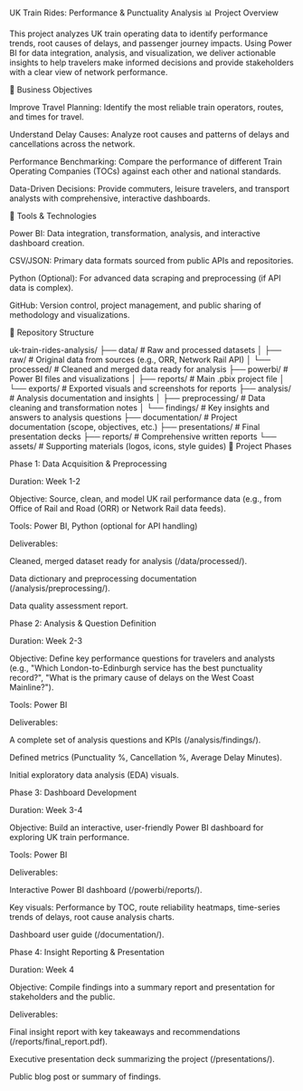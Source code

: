 UK Train Rides: Performance & Punctuality Analysis
📊 Project Overview

This project analyzes UK train operating data to identify performance trends, root causes of delays, and passenger journey impacts. Using Power BI for data integration, analysis, and visualization, we deliver actionable insights to help travelers make informed decisions and provide stakeholders with a clear view of network performance.

🎯 Business Objectives

Improve Travel Planning: Identify the most reliable train operators, routes, and times for travel.

Understand Delay Causes: Analyze root causes and patterns of delays and cancellations across the network.

Performance Benchmarking: Compare the performance of different Train Operating Companies (TOCs) against each other and national standards.

Data-Driven Decisions: Provide commuters, leisure travelers, and transport analysts with comprehensive, interactive dashboards.

🔧 Tools & Technologies

Power BI: Data integration, transformation, analysis, and interactive dashboard creation.

CSV/JSON: Primary data formats sourced from public APIs and repositories.

Python (Optional): For advanced data scraping and preprocessing (if API data is complex).

GitHub: Version control, project management, and public sharing of methodology and visualizations.

📁 Repository Structure

uk-train-rides-analysis/
├── data/                   # Raw and processed datasets
│   ├── raw/               # Original data from sources (e.g., ORR, Network Rail API)
│   └── processed/         # Cleaned and merged data ready for analysis
├── powerbi/               # Power BI files and visualizations
│   ├── reports/           # Main .pbix project file
│   └── exports/           # Exported visuals and screenshots for reports
├── analysis/              # Analysis documentation and insights
│   ├── preprocessing/     # Data cleaning and transformation notes
│   └── findings/          # Key insights and answers to analysis questions
├── documentation/         # Project documentation (scope, objectives, etc.)
├── presentations/         # Final presentation decks
├── reports/               # Comprehensive written reports
└── assets/                # Supporting materials (logos, icons, style guides)
🚀 Project Phases

Phase 1: Data Acquisition & Preprocessing

Duration: Week 1-2

Objective: Source, clean, and model UK rail performance data (e.g., from Office of Rail and Road (ORR) or Network Rail data feeds).

Tools: Power BI, Python (optional for API handling)

Deliverables:

Cleaned, merged dataset ready for analysis (/data/processed/).

Data dictionary and preprocessing documentation (/analysis/preprocessing/).

Data quality assessment report.

Phase 2: Analysis & Question Definition

Duration: Week 2-3

Objective: Define key performance questions for travelers and analysts (e.g., "Which London-to-Edinburgh service has the best punctuality record?", "What is the primary cause of delays on the West Coast Mainline?").

Tools: Power BI

Deliverables:

A complete set of analysis questions and KPIs (/analysis/findings/).

Defined metrics (Punctuality %, Cancellation %, Average Delay Minutes).

Initial exploratory data analysis (EDA) visuals.

Phase 3: Dashboard Development

Duration: Week 3-4

Objective: Build an interactive, user-friendly Power BI dashboard for exploring UK train performance.

Tools: Power BI

Deliverables:

Interactive Power BI dashboard (/powerbi/reports/).

Key visuals: Performance by TOC, route reliability heatmaps, time-series trends of delays, root cause analysis charts.

Dashboard user guide (/documentation/).

Phase 4: Insight Reporting & Presentation

Duration: Week 4

Objective: Compile findings into a summary report and presentation for stakeholders and the public.

Deliverables:

Final insight report with key takeaways and recommendations (/reports/final_report.pdf).

Executive presentation deck summarizing the project (/presentations/).

Public blog post or summary of findings.
